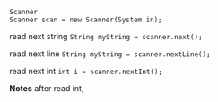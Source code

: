 ```
Scanner 
Scanner scan = new Scanner(System.in);
```
read next string
`String myString = scanner.next();`

read next line
`String myString = scanner.nextLine();`

read next int
`int i = scanner.nextInt();`

**Notes**
after read int, 
<!--stackedit_data:
eyJoaXN0b3J5IjpbLTE0NDY3ODc2NzhdfQ==
-->
